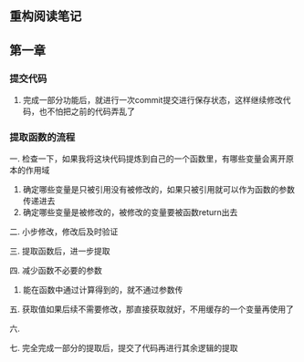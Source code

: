 ## 重构阅读笔记

## 第一章

### 提交代码
1. 完成一部分功能后，就进行一次commit提交进行保存状态，这样继续修改代码，也不怕把之前的代码弄乱了

### 提取函数的流程

一. 检查一下，如果我将这块代码提炼到自己的一个函数里，有哪些变量会离开原本的作用域
1. 确定哪些变量是只被引用没有被修改的，如果只被引用就可以作为函数的参数传递进去
2. 确定哪些变量是被修改的，被修改的变量要被函数return出去

二. 小步修改，修改后及时验证

三. 提取函数后，进一步提取

四. 减少函数不必要的参数
1. 能在函数中通过计算得到的，就不通过参数传

五. 获取值如果后续不需要修改，那直接获取就好，不用缓存的一个变量再使用了

六. 

七. 完全完成一部分的提取后，提交了代码再进行其余逻辑的提取

### 



